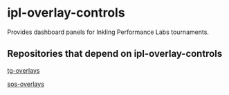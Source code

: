 # ipl-overlay-controls

Provides dashboard panels for Inkling Performance Labs tournaments.

## Repositories that depend on ipl-overlay-controls

[tg-overlays](https://github.com/inkfarer/tg-overlays)

[sos-overlays](https://github.com/inkfarer/sos-overlays)

